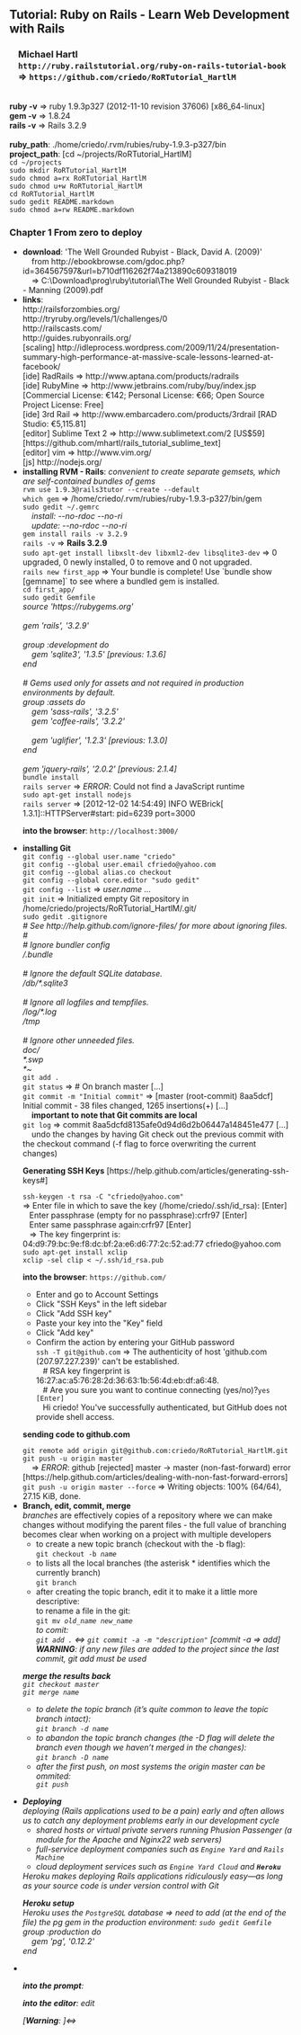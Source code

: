 <h2>Tutorial: Ruby on Rails - Learn Web Development with Rails</h2>
<h3>&nbsp;&nbsp;&nbsp;&nbsp;Michael Hartl<br />
&nbsp;&nbsp;&nbsp;&nbsp;<code>http://ruby.railstutorial.org/ruby-on-rails-tutorial-book</code><br />
&nbsp;&nbsp;&nbsp;&nbsp;=> <code>https://github.com/criedo/RoRTutorial_HartlM</code></h3>
<br />
<b>ruby -v</b> => ruby 1.9.3p327 (2012-11-10 revision 37606) [x86_64-linux]<br />
<b>gem -v</b> => 1.8.24<br />
<b>rails -v</b> => Rails 3.2.9<br />
<br />
<b>ruby_path</b>: ./home/criedo/.rvm/rubies/ruby-1.9.3-p327/bin<br />
<b>project_path</b>: [cd ~/projects/RoRTutorial_HartlM]<br />
<code>cd ~/projects</code><br />
<code>sudo mkdir RoRTutorial_HartlM</code><br />
<code>sudo chmod a=rx RoRTutorial_HartlM</code><br />
<code>sudo chmod u+w RoRTutorial_HartlM</code><br />
<code>cd RoRTutorial_HartlM</code><br />
<code>sudo gedit README.markdown</code><br />
<code>sudo chmod a=rw README.markdown</code><br />
<h3>Chapter 1 From zero to deploy</h3>
<ul>
<li><b>download</b>: 'The Well Grounded Rubyist - Black, David A. (2009)'<br />
&nbsp;&nbsp;&nbsp;&nbsp;from http://ebookbrowse.com/gdoc.php?id=364567597&url=b710df116262f74a213890c609318019<br />
&nbsp;&nbsp;&nbsp;&nbsp;=> C:\Download\prog\ruby\tutorial\The Well Grounded Rubyist - Black - Manning (2009).pdf</li>
<li><b>links</b>:<br />
http://railsforzombies.org/<br />
http://tryruby.org/levels/1/challenges/0<br />
http://railscasts.com/<br />
http://guides.rubyonrails.org/<br />
[scaling] http://idleprocess.wordpress.com/2009/11/24/presentation-summary-high-performance-at-massive-scale-lessons-learned-at-facebook/<br />
[ide] RadRails => http://www.aptana.com/products/radrails<br />
[ide] RubyMine => http://www.jetbrains.com/ruby/buy/index.jsp [Commercial License: €142; Personal License: €66; Open Source Project License: Free]<br />
[ide] 3rd Rail => http://www.embarcadero.com/products/3rdrail [RAD Studio: €5,115.81]<br />
[editor] Sublime Text 2 => http://www.sublimetext.com/2 [US$59] [https://github.com/mhartl/rails_tutorial_sublime_text]<br />
[editor] vim => http://www.vim.org/<br />
[js] http://nodejs.org/</li>
<li><b>installing RVM - Rails</b>: <i>convenient to create separate gemsets, which are self-contained bundles of gems</i><br />
<code>rvm use 1.9.3@rails3tutor --create --default</code><br />
<code>which gem</code> =&gt; /home/criedo/.rvm/rubies/ruby-1.9.3-p327/bin/gem<br />
<code>sudo gedit ~/.gemrc</code><br />
<i>&nbsp;&nbsp;&nbsp;&nbsp;install: --no-rdoc --no-ri<br />
&nbsp;&nbsp;&nbsp;&nbsp;update: --no-rdoc --no-ri</i><br />
<code>gem install rails -v 3.2.9</code><br />
<code>rails -v</code> =&gt; <b>Rails 3.2.9</b><br />
<code>sudo apt-get install libxslt-dev libxml2-dev libsqlite3-dev</code> =&gt; 0 upgraded, 0 newly installed, 0 to remove and 0 not upgraded.<br />
<code>rails new first_app</code> =&gt; Your bundle is complete! Use `bundle show [gemname]` to see where a bundled gem is installed.<br />
<code>cd first_app/</code><br />
<code>sudo gedit Gemfile</code><br />
<i>source 'https://rubygems.org'<br />
<br />
gem 'rails', '3.2.9'<br />
<br />
group :development do<br />
&nbsp;&nbsp;&nbsp;&nbsp;gem 'sqlite3', '1.3.5' [previous: 1.3.6]<br />
end<br />
<br />
# Gems used only for assets and not required in production environments by default.<br />
group :assets do<br />
&nbsp;&nbsp;&nbsp;&nbsp;gem 'sass-rails',   '3.2.5'<br />
&nbsp;&nbsp;&nbsp;&nbsp;gem 'coffee-rails', '3.2.2'<br />
<br />
&nbsp;&nbsp;&nbsp;&nbsp;gem 'uglifier', '1.2.3' [previous: 1.3.0]<br />
end<br />
<br />
gem 'jquery-rails', '2.0.2' [previous: 2.1.4]</i><br />
<code>bundle install</code><br />
<code>rails server</code> => <i>ERROR</i>: Could not find a JavaScript runtime<br />
<code>sudo apt-get install nodejs</code><br />
<code>rails server</code> =&gt; [2012-12-02 14:54:49] INFO  WEBrick[ 1.3.1]::HTTPServer#start: pid=6239 port=3000</code><br />
<p><b>into the browser</b>: <code>http://localhost:3000/</code></p></li>
<li><b>installing Git</b><br />
<code>git config --global user.name "criedo"</code><br />
<code>git config --global user.email cfriedo@yahoo.com</code><br />
<code>git config --global alias.co checkout</code><br />
<code>git config --global core.editor "sudo gedit"</code><br />
<code>git config --list</code> => <i>user.name ...</i><br />
<code>git init</code> =&gt; Initialized empty Git repository in /home/criedo/projects/RoRTutorial_HartlM/.git/<br />
<code>sudo gedit .gitignore</code><br />
<i># See http://help.github.com/ignore-files/ for more about ignoring files.<br />
#<br />
# Ignore bundler config<br />
/.bundle<br />
<br />
# Ignore the default SQLite database.<br />
/db/*.sqlite3<br />
<br />
# Ignore all logfiles and tempfiles.<br />
/log/*.log<br />
/tmp<br />
<br />
# Ignore other unneeded files.<br />
doc/<br />
*.swp<br />
*~</i><br />
<code>git add .</code><br />
<code>git status</code> =&gt; # On branch master [...]<br />
<code>git commit -m "Initial commit"</code> =&gt; [master (root-commit) 8aa5dcf] Initial commit - 38 files changed, 1265 insertions(+) [...]<br />
&nbsp;&nbsp;&nbsp;&nbsp;<b>important to note that Git commits are local</b><br />
<code>git log</code> =&gt; commit 8aa5dcfd8135afe0d94d6d2b06447a148451e477 [...]<br />
&nbsp;&nbsp;&nbsp;&nbsp;undo the changes by having Git check out the previous commit with the checkout command (-f flag to force overwriting the current changes)</code><br />
<p><b>Generating SSH Keys</b> [https://help.github.com/articles/generating-ssh-keys#]</p>
<code>ssh-keygen -t rsa -C "cfriedo@yahoo.com"</code><br />
=&gt; Enter file in which to save the key (/home/criedo/.ssh/id_rsa): [Enter]<br />
&nbsp;&nbsp;&nbsp;Enter passphrase (empty for no passphrase):crfr97 [Enter]<br />
&nbsp;&nbsp;&nbsp;Enter same passphrase again:crfr97 [Enter]<br />
&nbsp;&nbsp;&nbsp;=&gt; The key fingerprint is: 04:d9:79:bc:9e:f8:dc:bf:2a:e6:d6:77:2c:52:ad:77 cfriedo@yahoo.com<br />
<code>sudo apt-get install xclip</code><br />
<code>xclip -sel clip &lt ~/.ssh/id_rsa.pub</code>
<p><b>into the browser</b>: <code>https://github.com/</code><br />
<ul><li>Enter and go to Account Settings</li>
<li>Click "SSH Keys" in the left sidebar</li>
<li>Click "Add SSH key"</li>
<li>Paste your key into the "Key" field</li>
<li>Click "Add key"</li>
<li>Confirm the action by entering your GitHub password<br />
<code>ssh -T git@github.com</code> =&gt; The authenticity of host 'github.com (207.97.227.239)' can't be established.<br />
&nbsp;&nbsp;&nbsp;# RSA key fingerprint is 16:27:ac:a5:76:28:2d:36:63:1b:56:4d:eb:df:a6:48.<br />
&nbsp;&nbsp;&nbsp;# Are you sure you want to continue connecting (yes/no)?</i><code>yes [Enter]</code><br />
&nbsp;&nbsp;&nbsp;Hi criedo! You've successfully authenticated, but GitHub does not provide shell access.</li></ul>
<p><b>sending code to github.com</b></p>
<code>git remote add origin git@github.com:criedo/RoRTutorial_HartlM.git</code><br />
<code>git push -u origin master</code><br />
&nbsp;&nbsp;&nbsp;&nbsp;=&gt; <i>ERROR</i>: github [rejected] master -> master (non-fast-forward) error [https://help.github.com/articles/dealing-with-non-fast-forward-errors]<br />
<code>git push -u origin master --force</code> =&gt; Writing objects: 100% (64/64), 27.15 KiB, done.</li>
<li><b>Branch, edit, commit, merge</b><br />
<i>branches</i> are effectively copies of a repository where we can make changes without modifying the parent files - the full value of branching becomes clear when working on a project with multiple developers<br />
<ul><li>to create a new topic branch (checkout with the -b flag):<br />
<code>git checkout -b <i>name</i></code></li>
<li>to lists all the local branches (the asterisk * identifies which the currently branch)<br />
<code>git branch</code></li>
<li>after creating the topic branch, edit it to make it a little more descriptive:<br />
to rename a file in the git:<br />
<code>git mv <i>old_name</> <i>new_name</i></code><br />
to comit:<br />
<code>git add .</code> &lt;=&gt; <code>git commit -a -m "description"</code> [commit -a =&gt; add]<br />
<b><i>WARNING</i></b>: if any new files are added to the project since the last commit, <i>git add</i> must be used</li></ul>
<p><b>merge the results back</b><br />
<code>git checkout master</code><br />
<code>git merge <i>name</i></code><br />
<ul><li>to delete the topic branch (it’s quite common to leave the topic branch intact):<br />
<code>git branch -d <i>name</i></code></li>
<li>to abandon the topic branch changes (the -D flag will delete the branch even though we haven’t merged in the changes):<br />
<code>git branch -D <i>name</i></code></li>
<li>after the first push, on most systems the origin master can be ommited:<br />
<code>git push</code><br /></p></li></ul></li>
<li><b>Deploying</b><br />
deploying (Rails applications used to be a pain) early and often allows us to catch any deployment problems early in our development cycle<br />
<ul><li>shared hosts or virtual private servers running Phusion Passenger (a module for the Apache and Nginx22 web servers)</li>
<li>full-service deployment companies such as <code>Engine Yard</code> and <code>Rails Machine</code></li>
<li>cloud deployment services such as <code>Engine Yard Cloud</code> and <code><b>Heroku</b></code></li></ul>
Heroku makes deploying Rails applications ridiculously easy—as long as your source code is under version control with Git
<p><b>Heroku setup</b><br />
Heroku uses the <code>PostgreSQL</code> database =&gt; need to add (at the end of the file) the pg gem in the production environment:
<code>sudo gedit Gemfile</code><br />
<i>group :production do<br />
&nbsp;&nbsp;&nbsp;&nbsp;gem 'pg', '0.12.2'<br />
end</i><br />

</li>

<li><b></b><br />
<p><b>into the prompt</b>: <code></code></p>
<p><b>into the editor</b>: <i>edit</i> </p>
[<b><i>Warning</i></b>: ]&lt;=&gt;
</li>
</ul>
